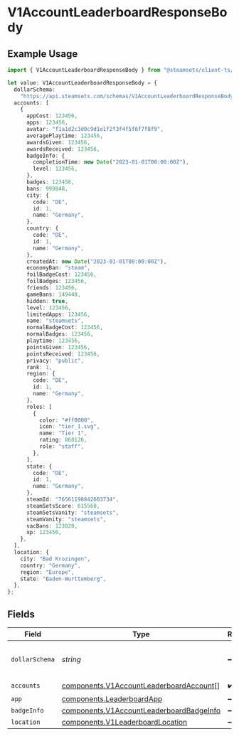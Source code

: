 # V1AccountLeaderboardResponseBody

## Example Usage

```typescript
import { V1AccountLeaderboardResponseBody } from "@steamsets/client-ts/models/components";

let value: V1AccountLeaderboardResponseBody = {
  dollarSchema:
    "https://api.steamsets.com/schemas/V1AccountLeaderboardResponseBody.json",
  accounts: [
    {
      appCost: 123456,
      apps: 123456,
      avatar: "f1a1d2c3d0c9d1e1f2f3f4f5f6f7f8f9",
      averagePlaytime: 123456,
      awardsGiven: 123456,
      awardsReceived: 123456,
      badgeInfo: {
        completionTime: new Date("2023-01-01T00:00:00Z"),
        level: 123456,
      },
      badges: 123456,
      bans: 998848,
      city: {
        code: "DE",
        id: 1,
        name: "Germany",
      },
      country: {
        code: "DE",
        id: 1,
        name: "Germany",
      },
      createdAt: new Date("2023-01-01T00:00:00Z"),
      economyBan: "steam",
      foilBadgeCost: 123456,
      foilBadges: 123456,
      friends: 123456,
      gameBans: 149448,
      hidden: true,
      level: 123456,
      limitedApps: 123456,
      name: "steamsets",
      normalBadgeCost: 123456,
      normalBadges: 123456,
      playtime: 123456,
      pointsGiven: 123456,
      pointsReceived: 123456,
      privacy: "public",
      rank: 1,
      region: {
        code: "DE",
        id: 1,
        name: "Germany",
      },
      roles: [
        {
          color: "#ff0000",
          icon: "tier_1.svg",
          name: "Tier 1",
          rating: 868126,
          role: "staff",
        },
      ],
      state: {
        code: "DE",
        id: 1,
        name: "Germany",
      },
      steamId: "76561198842603734",
      steamSetsScore: 615560,
      steamSetsVanity: "steamsets",
      steamVanity: "steamsets",
      vacBans: 123820,
      xp: 123456,
    },
  ],
  location: {
    city: "Bad Krozingen",
    country: "Germany",
    region: "Europe",
    state: "Baden-Wurttemberg",
  },
};
```

## Fields

| Field                                                                                                | Type                                                                                                 | Required                                                                                             | Description                                                                                          | Example                                                                                              |
| ---------------------------------------------------------------------------------------------------- | ---------------------------------------------------------------------------------------------------- | ---------------------------------------------------------------------------------------------------- | ---------------------------------------------------------------------------------------------------- | ---------------------------------------------------------------------------------------------------- |
| `dollarSchema`                                                                                       | *string*                                                                                             | :heavy_minus_sign:                                                                                   | A URL to the JSON Schema for this object.                                                            | https://api.steamsets.com/schemas/V1AccountLeaderboardResponseBody.json                              |
| `accounts`                                                                                           | [components.V1AccountLeaderboardAccount](../../models/components/v1accountleaderboardaccount.md)[]   | :heavy_check_mark:                                                                                   | N/A                                                                                                  |                                                                                                      |
| `app`                                                                                                | [components.LeaderboardApp](../../models/components/leaderboardapp.md)                               | :heavy_minus_sign:                                                                                   | N/A                                                                                                  |                                                                                                      |
| `badgeInfo`                                                                                          | [components.V1AccountLeaderboardBadgeInfo](../../models/components/v1accountleaderboardbadgeinfo.md) | :heavy_minus_sign:                                                                                   | N/A                                                                                                  |                                                                                                      |
| `location`                                                                                           | [components.V1LeaderboardLocation](../../models/components/v1leaderboardlocation.md)                 | :heavy_minus_sign:                                                                                   | N/A                                                                                                  |                                                                                                      |